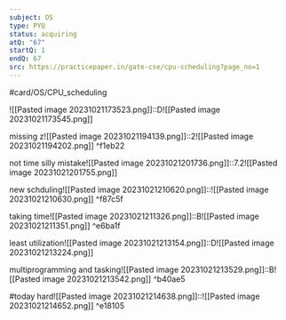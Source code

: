 ```yaml
---
subject: OS
type: PYQ
status: acquiring
atQ: "67"
startQ: 1
endQ: 67
src: https://practicepaper.in/gate-cse/cpu-scheduling?page_no=1
---
```

#card/OS/CPU_scheduling


![[Pasted image 20231021173523.png]]::D![[Pasted image 20231021173545.png]] <!--SR:!2023-11-16,17,290-->

missing z![[Pasted image 20231021194139.png]]::2![[Pasted image 20231021194202.png]] ^f1eb22 <!--SR:!2023-11-24,14,292-->

not time silly mistake![[Pasted image 20231021201736.png]]::7.2![[Pasted image 20231021201755.png]] <!--SR:!2023-11-18,17,292-->

new schduling![[Pasted image 20231021210620.png]]::![[Pasted image 20231021210630.png]] ^f87c5f <!--SR:!2023-11-13,14,292-->

taking time![[Pasted image 20231021211326.png]]::B![[Pasted image 20231021211351.png]] ^e6ba1f <!--SR:!2023-11-12,2,252-->

least utilization![[Pasted image 20231021213154.png]]::D![[Pasted image 20231021213224.png]] <!--SR:!2023-11-14,15,292-->

multiprogramming and tasking![[Pasted image 20231021213529.png]]::B![[Pasted image 20231021213542.png]] ^b40ae5 <!--SR:!2023-11-23,13,250-->

#today hard![[Pasted image 20231021214638.png]]::![[Pasted image 20231021214652.png]] ^e18105